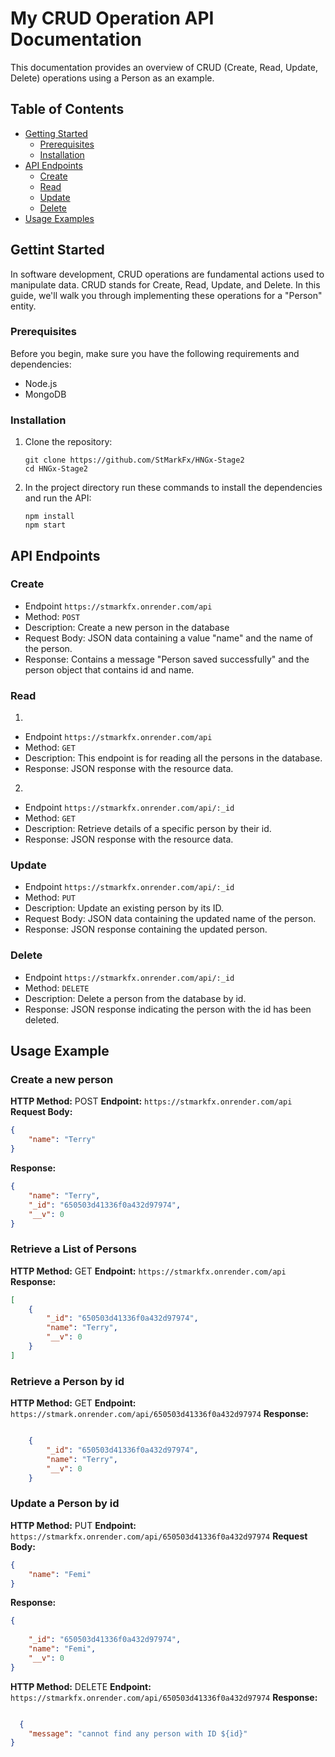 # My CRUD Operation API Documentation

 This documentation provides an overview of CRUD (Create, Read, Update, Delete) operations using a Person as an example.

 ## Table of Contents

- [Getting Started](#getting-started)
  - [Prerequisites](#prerequisites)
  - [Installation](#installation)
- [API Endpoints](#api-endpoints)
  - [Create](#create)
  - [Read](#read)
  - [Update](#update)
  - [Delete](#delete)
- [Usage Examples](#usage-examples)

## Gettint Started

In software development, CRUD operations are fundamental actions used to manipulate data. CRUD stands for Create, Read, Update, and Delete. In this guide, we'll walk you through implementing these operations for a "Person" entity.

### Prerequisites

Before you begin, make sure you have the following requirements and dependencies: 
- Node.js
- MongoDB

### Installation

1. Clone the repository: 
    ```shell
    git clone https://github.com/StMarkFx/HNGx-Stage2
    cd HNGx-Stage2
    ```
2. In the project directory run these commands to install the dependencies and run the API:
    ```shell
    npm install
    npm start
    ```

## API Endpoints

### Create
- Endpoint `https://stmarkfx.onrender.com/api`
- Method: `POST`
- Description: Create a new person in the database
- Request Body: JSON data containing a value "name" and the name of the person.
- Response: Contains a message "Person saved successfully" and the person object that contains id and name.

### Read

1. 
- Endpoint `https://stmarkfx.onrender.com/api`
- Method: `GET`
- Description: This endpoint is for reading all the persons in the database.
- Response: JSON response with the resource data.

2. 
- Endpoint `https://stmarkfx.onrender.com/api/:_id`
- Method: `GET`
- Description: Retrieve details of a specific person by their id.
- Response: JSON response with the resource data.

### Update

- Endpoint `https://stmarkfx.onrender.com/api/:_id`
- Method: `PUT`
- Description: Update an existing person by its ID.
- Request Body: JSON data containing the updated name of the person.
- Response: JSON response containing the updated person.

### Delete

- Endpoint `https://stmarkfx.onrender.com/api/:_id`
- Method: `DELETE`
- Description: Delete a person from the database by id.
- Response: JSON response indicating the person with the id has been deleted.

## Usage Example

### Create a new person

**HTTP Method:** POST
**Endpoint:** `https://stmarkfx.onrender.com/api`
**Request Body:**
```json
{
	"name": "Terry"
}
```
**Response:**
```json
{
    "name": "Terry",
    "_id": "650503d41336f0a432d97974",
    "__v": 0
}

```

### Retrieve a List of Persons

**HTTP Method:** GET
**Endpoint:** `https://stmarkfx.onrender.com/api`
**Response:**

```json
[
    {
        "_id": "650503d41336f0a432d97974",
        "name": "Terry",
        "__v": 0
    }
]
```

### Retrieve a Person by id

**HTTP Method:** GET
**Endpoint:** `https://stmark.onrender.com/api/650503d41336f0a432d97974`
**Response:**
```json

    {
        "_id": "650503d41336f0a432d97974",
        "name": "Terry",
        "__v": 0
    }

```

### Update a Person by id

**HTTP Method:** PUT
**Endpoint:** `https://stmarkfx.onrender.com/api/650503d41336f0a432d97974`
**Request Body:**
```json
{
    "name": "Femi"
}
```

**Response:**
```json
{
  
    "_id": "650503d41336f0a432d97974",
    "name": "Femi",
    "__v": 0
}
```

**HTTP Method:** DELETE
**Endpoint:** `https://stmarkfx.onrender.com/api/650503d41336f0a432d97974`
**Response:**
```json

  {
    "message": "cannot find any person with ID ${id}"
}

```
